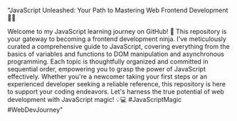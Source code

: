 "JavaScript Unleashed: Your Path to Mastering Web Frontend Development 🚀🌐

Welcome to my JavaScript learning journey on GitHub! 🎉 This repository is your gateway to becoming a frontend development ninja. I've meticulously curated a comprehensive guide to JavaScript, covering everything from the basics of variables and functions to DOM manipulation and asynchronous programming. Each topic is thoughtfully organized and committed in sequential order, empowering you to grasp the power of JavaScript effectively. Whether you're a newcomer taking your first steps or an experienced developer seeking a reliable reference, this repository is here to support your coding endeavors. Let's harness the true potential of web development with JavaScript magic! 💡💻 #JavaScriptMagic #WebDevJourney"
